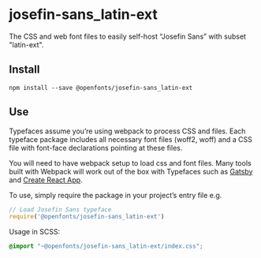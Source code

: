 
# josefin-sans_latin-ext

The CSS and web font files to easily self-host “Josefin Sans” with subset "latin-ext".

## Install

`npm install --save @openfonts/josefin-sans_latin-ext`

## Use

Typefaces assume you’re using webpack to process CSS and files. Each typeface
package includes all necessary font files (woff2, woff) and a CSS file with
font-face declarations pointing at these files.

You will need to have webpack setup to load css and font files. Many tools built
with Webpack will work out of the box with Typefaces such as [Gatsby](https://github.com/gatsbyjs/gatsby)
and [Create React App](https://github.com/facebookincubator/create-react-app).

To use, simply require the package in your project’s entry file e.g.

```javascript
// Load Josefin Sans typeface
require('@openfonts/josefin-sans_latin-ext')
```

Usage in SCSS:
```scss
@import "~@openfonts/josefin-sans_latin-ext/index.css";
```
